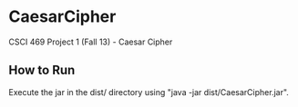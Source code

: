 CaesarCipher
============

CSCI 469 Project 1 (Fall 13) - Caesar Cipher

How to Run
----------
Execute the jar in the dist/ directory using "java -jar dist/CaesarCipher.jar".
